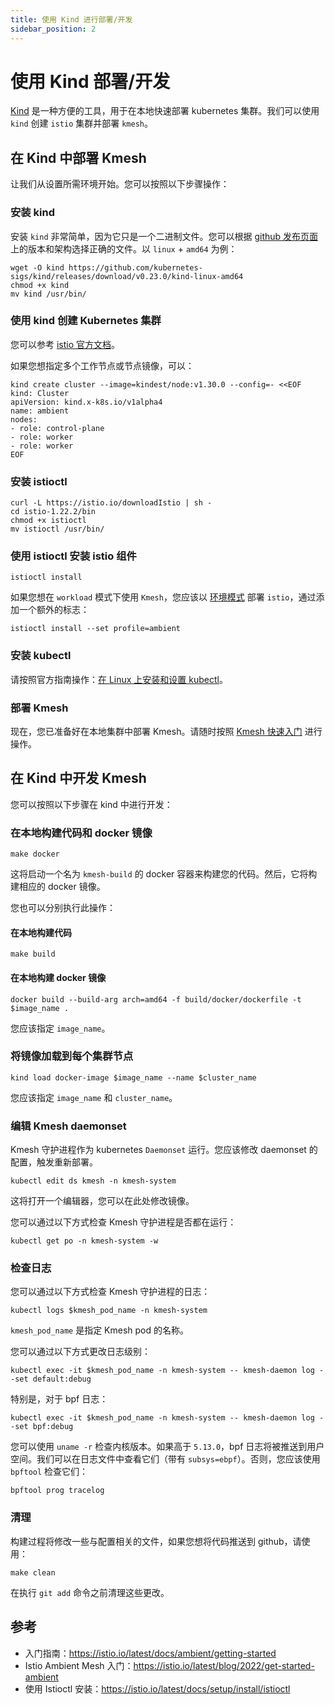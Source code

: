 ```yaml
---
title: 使用 Kind 进行部署/开发
sidebar_position: 2
---
```


# 使用 Kind 部署/开发

[Kind](https://github.com/kubernetes-sigs/kind) 是一种方便的工具，用于在本地快速部署 kubernetes 集群。我们可以使用 `kind` 创建 `istio` 集群并部署 `kmesh`。

## 在 Kind 中部署 Kmesh

让我们从设置所需环境开始。您可以按照以下步骤操作：

### 安装 kind

安装 `kind` 非常简单，因为它只是一个二进制文件。您可以根据 [github 发布页面](https://github.com/kubernetes-sigs/kind/releases) 上的版本和架构选择正确的文件。以 `linux` + `amd64` 为例：

```shell
wget -O kind https://github.com/kubernetes-sigs/kind/releases/download/v0.23.0/kind-linux-amd64
chmod +x kind
mv kind /usr/bin/
```

### 使用 kind 创建 Kubernetes 集群

您可以参考 [istio 官方文档](https://istio.io/latest/docs/setup/platform-setup/kind/)。

如果您想指定多个工作节点或节点镜像，可以：

```shell
kind create cluster --image=kindest/node:v1.30.0 --config=- <<EOF
kind: Cluster
apiVersion: kind.x-k8s.io/v1alpha4
name: ambient
nodes:
- role: control-plane
- role: worker
- role: worker
EOF
```

### 安装 istioctl

```shell
curl -L https://istio.io/downloadIstio | sh -
cd istio-1.22.2/bin
chmod +x istioctl
mv istioctl /usr/bin/
```

### 使用 istioctl 安装 istio 组件

```shell
istioctl install
```

如果您想在 `workload` 模式下使用 `Kmesh`，您应该以 [环境模式](https://istio.io/latest/docs/ambient/overview/) 部署 `istio`，通过添加一个额外的标志：

```shell
istioctl install --set profile=ambient
```

### 安装 kubectl

请按照官方指南操作：[在 Linux 上安装和设置 kubectl](https://kubernetes.io/docs/tasks/tools/install-kubectl-linux/)。

### 部署 Kmesh

现在，您已准备好在本地集群中部署 Kmesh。请随时按照 [Kmesh 快速入门](/i18n/zh/docusaurus-plugin-content-docs/current/setup/quick-start.md) 进行操作。

## 在 Kind 中开发 Kmesh

您可以按照以下步骤在 kind 中进行开发：

### 在本地构建代码和 docker 镜像

```shell
make docker
```

这将启动一个名为 `kmesh-build` 的 docker 容器来构建您的代码。然后，它将构建相应的 docker 镜像。

您也可以分别执行此操作：

#### 在本地构建代码

```shell
make build
```

#### 在本地构建 docker 镜像

```shell
docker build --build-arg arch=amd64 -f build/docker/dockerfile -t $image_name .
```

您应该指定 `image_name`。

### 将镜像加载到每个集群节点

```shell
kind load docker-image $image_name --name $cluster_name
```

您应该指定 `image_name` 和 `cluster_name`。

### 编辑 Kmesh daemonset

Kmesh 守护进程作为 kubernetes `Daemonset` 运行。您应该修改 daemonset 的配置，触发重新部署。

```shell
kubectl edit ds kmesh -n kmesh-system
```

这将打开一个编辑器，您可以在此处修改镜像。

您可以通过以下方式检查 Kmesh 守护进程是否都在运行：

```shell
kubectl get po -n kmesh-system -w
```

### 检查日志

您可以通过以下方式检查 Kmesh 守护进程的日志：

```shell
kubectl logs $kmesh_pod_name -n kmesh-system
```

`kmesh_pod_name` 是指定 Kmesh pod 的名称。

您可以通过以下方式更改日志级别：

```shell
kubectl exec -it $kmesh_pod_name -n kmesh-system -- kmesh-daemon log --set default:debug
```

特别是，对于 bpf 日志：

```shell
kubectl exec -it $kmesh_pod_name -n kmesh-system -- kmesh-daemon log --set bpf:debug
```

您可以使用 `uname -r` 检查内核版本。如果高于 `5.13.0`，bpf 日志将被推送到用户空间。我们可以在日志文件中查看它们（带有 `subsys=ebpf`）。否则，您应该使用 `bpftool` 检查它们：

```shell
bpftool prog tracelog
```

### 清理

构建过程将修改一些与配置相关的文件，如果您想将代码推送到 github，请使用：

```shell
make clean
```

在执行 `git add` 命令之前清理这些更改。

## 参考

- 入门指南：https://istio.io/latest/docs/ambient/getting-started
- Istio Ambient Mesh 入门：https://istio.io/latest/blog/2022/get-started-ambient
- 使用 Istioctl 安装：https://istio.io/latest/docs/setup/install/istioctl
